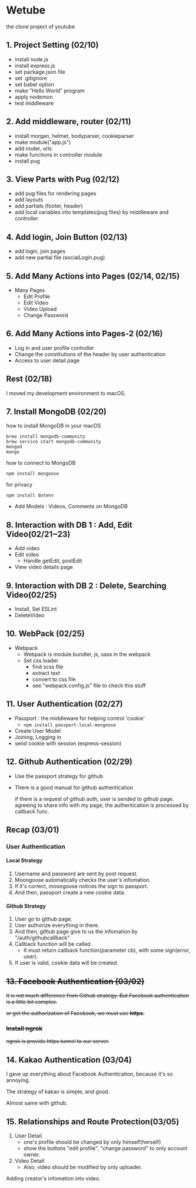 # Wetube

the clone project of youtube

## 1. Project Setting (02/10)

-   install node.js
-   install express.js
-   set package.json file
-   set .gitignore
-   set babel option
-   make "Hello World" program
-   apply nodemon
-   test middleware

## 2. Add middleware, router (02/11)

-   install morgan, helmet, bodyparser, cookieparser
-   make module("app.js")
-   add router, urls
-   make functions in controller module
-   install pug

## 3. View Parts with Pug (02/12)

-   add pug files for rendering pages
-   add layouts
-   add partials (footer, header)
-   add local variables into templates(pug files) by middleware and controller

## 4. Add login, Join Button (02/13)

-   add login, join pages
-   add new partial file (socialLogin.pug)

## 5. Add Many Actions into Pages (02/14, 02/15)

-   Many Pages
    -   Edit Profile
    -   Edit Video
    -   Video Upload
    -   Change Password

## 6. Add Many Actions into Pages-2 (02/16)

-   Log in and user profile controller
-   Change the constitutions of the header by user authentication
-   Access to user detail page

## Rest (02/18)

I moved my development environment to macOS.

## 7. Install MongoDB (02/20)

how to install MongoDB in your macOS

```
brew install mongodb-community
brew service start mongodb-community
mongod
mongo
```

how to connect to MongoDB

```
npm install mongoose
```

for privacy

```
npm install dotenv
```

-   Add Models : Videos, Comments on MongoDB

## 8. Interaction with DB 1 : Add, Edit Video(02/21~23)

-   Add video
-   Edit video
    -   Handle getEdit, postEdit
-   View video details page

## 9. Interaction with DB 2 : Delete, Searching Video(02/25)

-   Install, Set ESLint
-   DeleteVideo

## 10. WebPack (02/25)

-   Webpack
    -   Webpack is module bundler, js, sass in the webpack
    -   Set css loader
        -   find scss file
        -   extract text
        -   convert to css file
        -   see "webpack.config.js" file to check this stuff

## 11. User Authentication (02/27)

-   Passport : the middleware for helping control 'cookie'
    -   `npm install passport-local-mongoose`
-   Create User Model
-   Joining, Logging in
-   send cookie with session (express-session)

## 12. Github Authentication (02/29)

-   Use the passport strategy for github
-   There is a good manual for github authentication

    if there is a request of github auth, user is sended to github page. agreeing to share info with my page, the authentication is processed by callback func.

## Recap (03/01)

### User Authentication

#### Local Strategy

1. Username and password are sent by post request.
2. Moongoose automatically checks the user's infomation.
3. If it's correct, moongoose notices the sign to passport.
4. And then, passport create a new cookie data.

#### Github Strategy

1. User go to github page.
2. User authorize everything in there.
3. And then, github page give to us the infomation by "/auth/githubcallback"
4. Callback function will be called.
    - It must return callback function(parameter cb), with some sign(error, user).
5. If user is valid, cookie data will be created.

## ~~13. Facebook Authentication (03/02)~~

~~It is not much difference from Github strategy. But Facebook authentication is a little bit complex.~~

~~or get the authorization of Facebook, we must use **https**.~~

### ~~Install ngrok~~

~~ngrok is provide https tunnel to our server.~~

## 14. Kakao Authentication (03/04)

I gave up everything about Facebook Authentication, because it's so annoying.

The strategy of kakao is simple, and good.

Almost same with github.

## 15. Relationships and Route Protection(03/05)

1. User Detail
    - one's profile should be changed by only himself(herself)
    - show the buttons "edit profile", "change password" to only account owner.
2. Video Detail
    - Also, video should be modified by only uploader.

Adding creator's infomation into video.
